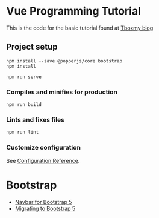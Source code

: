 # Vue Programming Tutorial

This is the code for the basic tutorial found at [Tboxmy blog](https://tboxmy.blogspot.com/2021/11/building-vue-single-page-application.html)

## Project setup

```
npm install --save @popperjs/core bootstrap
npm install

npm run serve
```

### Compiles and minifies for production

```
npm run build
```

### Lints and fixes files

```
npm run lint
```

### Customize configuration

See [Configuration Reference](https://cli.vuejs.org/config/).

# Bootstrap

- [Navbar for Bootstrap 5](https://getbootstrap.com/docs/5.0/components/navbar/)
- [Migrating to Bootstrap 5](https://getbootstrap.com/docs/5.1/migration/#forms)

